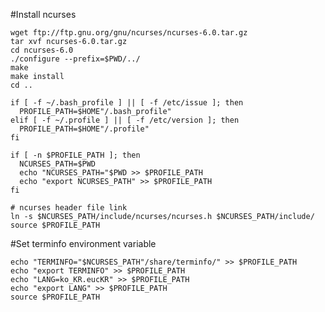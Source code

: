 #Install ncurses

    wget ftp://ftp.gnu.org/gnu/ncurses/ncurses-6.0.tar.gz
    tar xvf ncurses-6.0.tar.gz
    cd ncurses-6.0
    ./configure --prefix=$PWD/../
    make
    make install
    cd ..
    
    if [ -f ~/.bash_profile ] || [ -f /etc/issue ]; then
      PROFILE_PATH=$HOME"/.bash_profile"
    elif [ -f ~/.profile ] || [ -f /etc/version ]; then
      PROFILE_PATH=$HOME"/.profile"
    fi
    
    if [ -n $PROFILE_PATH ]; then
      NCURSES_PATH=$PWD
      echo "NCURSES_PATH="$PWD >> $PROFILE_PATH
      echo "export NCURSES_PATH" >> $PROFILE_PATH
    fi
    
    # ncurses header file link
    ln -s $NCURSES_PATH/include/ncurses/ncurses.h $NCURSES_PATH/include/
    source $PROFILE_PATH

#Set terminfo environment variable

    echo "TERMINFO="$NCURSES_PATH"/share/terminfo/" >> $PROFILE_PATH
    echo "export TERMINFO" >> $PROFILE_PATH
    echo "LANG=ko_KR.eucKR" >> $PROFILE_PATH
    echo "export LANG" >> $PROFILE_PATH
    source $PROFILE_PATH
